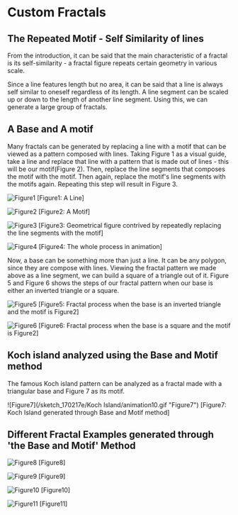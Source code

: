 # Custom Fractals
## The Repeated Motif - Self Similarity of lines
From the introduction, it can be said that the main characteristic of a fractal is its self-similarity - a fractal figure repeats certain geometry in various scale.

Since a line features length but no area, it can be said that a line is always self similar to oneself regardless of its length. A line segment can be scaled up or down to the length of another line segment. Using this, we can generate a large group of fractals.

## A Base and A motif
Many fractals can be generated by replacing a line with a motif that can be viewed as a pattern composed with lines. Taking Figure 1 as a visual guide, take a line and replace that line with a pattern that is made out of lines - this will be our motif(Figure 2). Then, replace the line segments that composes the motif with the motif. Then again, replace the motif's line segments with the motifs again. Repeating this step will result in Figure 3.

![Figure1](/sketch_170217e/straight/pic0.jpeg "Figure1")
[Figure1: A Line]

![Figure2](/sketch_170217e/straight/pic1.jpeg "Figure2")
[Figure2: A Motif]

![Figure3](/sketch_170217e/straight/pic7.jpeg "Figure3")
[Figure3: Geometrical figure contrived by repeatedly replacing the line segments with the motif]

![Figure4](/sketch_170217e/straight/animation5.gif "Figure4")
[Figure4: The whole process in animation]

Now, a base can be something more than just a line. It can be any polygon, since they are compose with lines. Viewing the fractal pattern we made above as a line segment, we can build a square of a triangle out of it. Figure 5 and Figure 6 shows the steps of our fractal pattern when our base is either an inverted triangle or a square.

![Figure5](/sketch_170217e/triangle/animation8.gif "Figure5")
[Figure5: Fractal process when the base is an inverted triangle and the motif is Figure2]

![Figure6](/sketch_170217e/square/animation7.gif "Figure6")
[Figure6: Fractal process when the base is a square and the motif is Figure2]

## Koch island analyzed using the Base and Motif method

The famous Koch island pattern can be analyzed as a fractal made with a triangular base and Figure 7 as its motif.

![Figure7](/sketch_170217e/Koch Island/animation10.gif "Figure7")
[Figure7: Koch Island generated through Base and Motif method]

## Different Fractal Examples generated through 'the Base and Motif' Method

![Figure8](/sketch_170217b/animation2.gif "Figure8")
[Figure8]

![Figure9](/sketch_170217c/animation3.gif "Figure9")
[Figure9]

![Figure10](/sketch_170217d/animation4.gif "Figure10")
[Figure10]

![Figure11](/sketch_170217f/square/animation11.gif "Figure11")
[Figure11]
